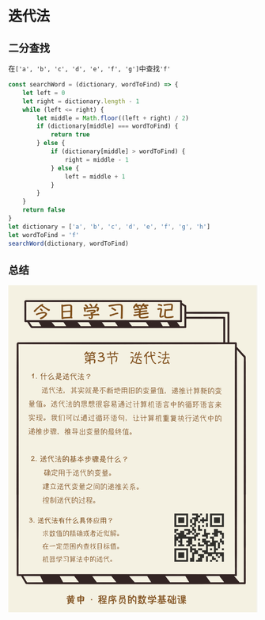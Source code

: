 # 迭代法

## 二分查找

在`['a', 'b', 'c', 'd', 'e', 'f', 'g']`中查找`'f'`

```javascript
const searchWord = (dictionary, wordToFind) => {
    let left = 0
    let right = dictionary.length - 1
    while (left <= right) {
        let middle = Math.floor((left + right) / 2)
        if (dictionary[middle] === wordToFind) {
            return true
        } else {
            if (dictionary[middle] > wordToFind) {
                right = middle - 1
            } else {
                left = middle + 1
            }
        }
    }
    return false
}
let dictionary = ['a', 'b', 'c', 'd', 'e', 'f', 'g', 'h']
let wordToFind = 'f'
searchWord(dictionary, wordToFind)
```

## 总结

![10](./../../assets/image/10.jpg)
